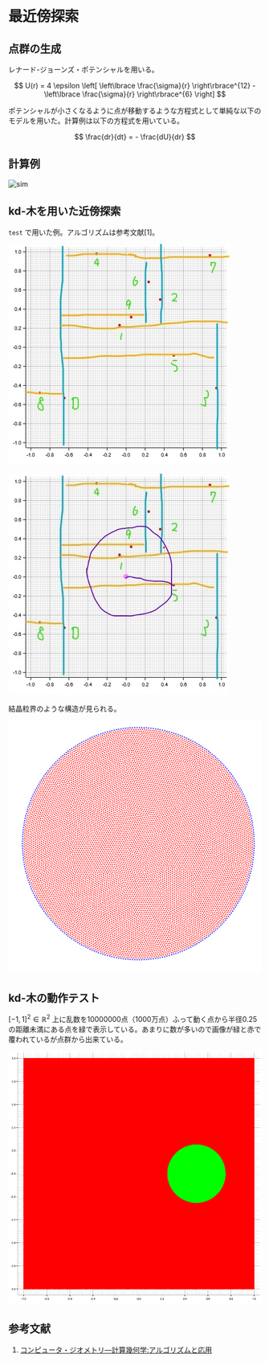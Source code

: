 # 最近傍探索

## 点群の生成

レナード-ジョーンズ・ポテンシャルを用いる。

$$
U(r) = 4 \epsilon \left[ \left\lbrace \frac{\sigma}{r} \right\rbrace^{12} - \left\lbrace \frac{\sigma}{r} \right\rbrace^{6} \right]
$$

ポテンシャルが小さくなるように点が移動するような方程式として単純な以下のモデルを用いた。計算例は以下の方程式を用いている。

$$
\frac{dr}{dt} = - \frac{dU}{dr}
$$

## 計算例

![sim](images/sim.png)

## kd-木を用いた近傍探索

`test` で用いた例。アルゴリズムは参考文献[1]。

![](images/debug-01.jpg)

![](images/debug-02.jpg)

結晶粒界のような構造が見られる。

![](images/grain_boundary.png)

## kd-木の動作テスト

$[-1,1]^2 \in \mathbb{R}^2$ 上に乱数を10000000点（1000万点）ふって動く点から半径0.25の距離未満にある点を緑で表示している。あまりに数が多いので画像が緑と赤で覆われているが点群から出来ている。

![](images/10e7.png)

## 参考文献

1. [コンピュータ・ジオメトリ―計算幾何学:アルゴリズムと応用](https://www.kindaikagaku.co.jp/book_list/detail/9784764903883/)
